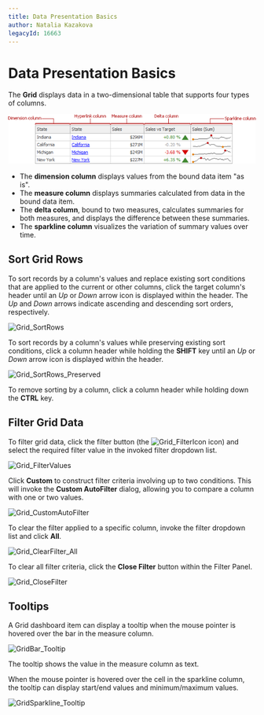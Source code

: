 ```yaml
---
title: Data Presentation Basics
author: Natalia Kazakova
legacyId: 16663
---
```

# Data Presentation Basics
The **Grid** displays data in a two-dimensional table that supports four types of columns.

![Grid_ColumnTypes](../../../../images/img19187.png)
* The **dimension column** displays values from the bound data item "as is".
* The **measure column** displays summaries calculated from data in the bound data item.
* The **delta column**, bound to two measures, calculates summaries for both measures, and displays the difference between these summaries.
* The **sparkline column** visualizes the variation of summary values over time.

## Sort Grid Rows
To sort records by a column's values and replace existing sort conditions that are applied to the current or other columns, click the target column's header until an _Up_ or _Down_ arrow icon is displayed within the header. The _Up_ and _Down_ arrows indicate ascending and descending sort orders, respectively.

![Grid_SortRows](../../../../images/img22369.png)

To sort records by a column's values while preserving existing sort conditions, click a column header while holding the **SHIFT** key until an _Up_ or _Down_ arrow icon is displayed within the header.

![Grid_SortRows_Preserved](../../../../images/img22371.png)

To remove sorting by a column, click a column header while holding down the **CTRL** key.

## Filter Grid Data
To filter grid data, click the filter button (the ![Grid_FilterIcon](../../../../images/img22372.png) icon) and select the required filter value in the invoked filter dropdown list.

![Grid_FilterValues](../../../../images/img22374.png)

Click **Custom** to construct filter criteria involving up to two conditions. This will invoke the **Custom AutoFilter** dialog, allowing you to compare a column with one or two values.

![Grid_CustomAutoFilter](../../../../images/img22375.png)

To clear the filter applied to a specific column, invoke the filter dropdown list and click **All**.

![Grid_ClearFilter_All](../../../../images/img22377.png)

To clear all filter criteria, click the **Close Filter** button within the Filter Panel.

![Grid_CloseFilter](../../../../images/img22378.png)

## Tooltips
A Grid dashboard item can display a tooltip when the mouse pointer is hovered over the bar in the measure column.

![GridBar_Tooltip](../../../../images/img23712.png)

The tooltip shows the value in the measure column as text.

When the mouse pointer is hovered over the cell in the sparkline column, the tooltip can display start/end values and minimum/maximum values.

![GridSparkline_Tooltip](../../../../images/img23713.png)